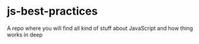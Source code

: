 # js-best-practices
A repo where you will find all kind of stuff about JavaScript and how thing works in deep

